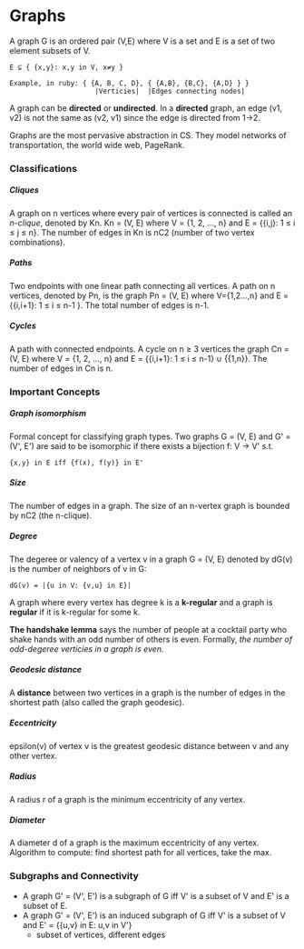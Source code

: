 # Graphs
A graph G is an ordered pair (V,E) where V is a set and E is a set of two element subsets of V.
```
E ⊆ { {x,y}: x,y in V, x≠y }

Example, in ruby: { {A, B, C, D}, { {A,B}, {B,C}, {A,D} } }
                     |Verticies|  |Edges connecting nodes|
```

A graph can be **directed** or **undirected**. In a **directed** graph, an edge (v1, v2) is not the same as (v2, v1) since the edge is directed from 1->2.

Graphs are the most pervasive abstraction in CS. They model networks of transportation, the world wide web, PageRank.

### Classifications
##### Cliques
A graph on n vertices where every pair of vertices is connected is called an *n-clique*, denoted by Kn. Kn = (V, E) where V = {1, 2, ..., n} and E = {{i,j}: 1 ≤ i ≤ j ≤ n}. The number of edges in Kn is nC2 (number of two vertex combinations).
##### Paths
Two endpoints with one linear path connecting all vertices. A path on n vertices, denoted by Pn, is the graph Pn = (V, E) where V={1,2...,n} and E = {{i,i+1}: 1 ≤ i ≤ n-1 }. The total number of edges is n-1.
##### Cycles
A path with connected endpoints. A cycle on n ≥ 3 vertices the graph Cn = (V, E) where V = {1, 2, ..., n} and E = {{i,i+1}: 1 ≤ i ≤ n-1} ∪ {{1,n}}. The number of edges in Cn is n.

### Important Concepts
##### Graph isomorphism
Formal concept for classifying graph types. Two graphs G = (V, E) and G' = (V', E') are said to be isomorphic if there exists a bijection f: V -> V' s.t.
  ```
  {x,y} in E iff {f(x), f(y)} in E'
  ```
##### Size
The number of edges in a graph. The size of an n-vertex graph is bounded by nC2 (the n-clique).

##### Degree
The degeree or valency of a vertex v in a graph G = (V, E) denoted by dG(v) is the number of neighbors of v in G:
  ```
  dG(v) = |{u in V: {v,u} in E}|
  ```
A graph where every vertex has degree k is a **k-regular** and a graph is **regular** if it is k-regular for some k.

**The handshake lemma** says the number of people at a cocktail party who shake hands with an odd number of others is even. Formally, *the number of odd-degeree verticies in a graph is even.*

##### Geodesic distance
A **distance** between two vertices in a graph is the number of edges in the shortest path (also called the graph geodesic).

##### Eccentricity 
epsilon(v) of vertex v is the greatest geodesic distance between v and any other vertex. 

##### Radius
A radius r of a graph is the minimum eccentricity of any vertex.

##### Diameter
A diameter d of a graph is the maximum eccentricity of any vertex. Algorithm to compute: find shortest path for all vertices, take the max.

### Subgraphs and Connectivity
- A graph G' = (V', E') is a subgraph of G iff V' is a subset of V and E' is a subset of E.
- A graph G' = (V', E') is an induced subgraph of G iff V' is a subset of V and E' = {{u,v} in E: u,v in V'} 
  - subset of vertices, different edges

